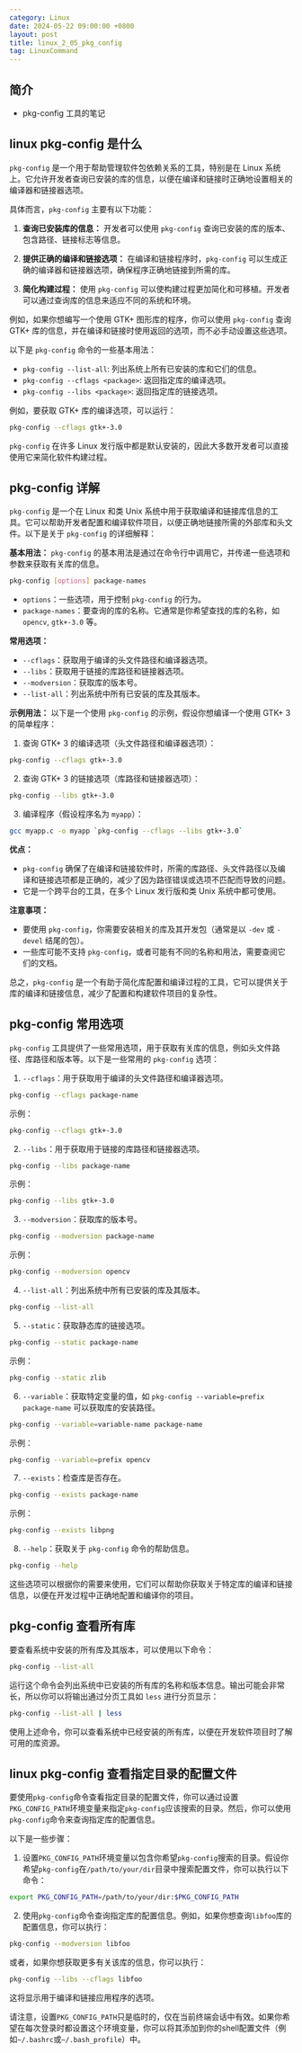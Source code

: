 ```yaml
---
category: Linux
date: 2024-05-22 09:00:00 +0800
layout: post
title: linux_2_05_pkg_config
tag: LinuxCommand
---
```

## 简介

+ pkg-config 工具的笔记

## linux pkg-config 是什么

`pkg-config` 是一个用于帮助管理软件包依赖关系的工具，特别是在 Linux 系统上。它允许开发者查询已安装的库的信息，以便在编译和链接时正确地设置相关的编译器和链接器选项。

具体而言，`pkg-config` 主要有以下功能：

1. **查询已安装库的信息：** 开发者可以使用 `pkg-config` 查询已安装的库的版本、包含路径、链接标志等信息。

2. **提供正确的编译和链接选项：** 在编译和链接程序时，`pkg-config` 可以生成正确的编译器和链接器选项，确保程序正确地链接到所需的库。

3. **简化构建过程：** 使用 `pkg-config` 可以使构建过程更加简化和可移植。开发者可以通过查询库的信息来适应不同的系统和环境。

例如，如果你想编写一个使用 GTK+ 图形库的程序，你可以使用 `pkg-config` 查询 GTK+ 库的信息，并在编译和链接时使用返回的选项，而不必手动设置这些选项。

以下是 `pkg-config` 命令的一些基本用法：

- `pkg-config --list-all`: 列出系统上所有已安装的库和它们的信息。
- `pkg-config --cflags <package>`: 返回指定库的编译选项。
- `pkg-config --libs <package>`: 返回指定库的链接选项。

例如，要获取 GTK+ 库的编译选项，可以运行：

```bash
pkg-config --cflags gtk+-3.0
```

`pkg-config` 在许多 Linux 发行版中都是默认安装的，因此大多数开发者可以直接使用它来简化软件构建过程。

## pkg-config 详解

`pkg-config` 是一个在 Linux 和类 Unix 系统中用于获取编译和链接库信息的工具。它可以帮助开发者配置和编译软件项目，以便正确地链接所需的外部库和头文件。以下是关于 `pkg-config` 的详细解释：

**基本用法：**
`pkg-config` 的基本用法是通过在命令行中调用它，并传递一些选项和参数来获取有关库的信息。

```bash
pkg-config [options] package-names
```

- `options`：一些选项，用于控制 `pkg-config` 的行为。
- `package-names`：要查询的库的名称。它通常是你希望查找的库的名称，如 `opencv`, `gtk+-3.0` 等。

**常用选项：**
- `--cflags`：获取用于编译的头文件路径和编译器选项。
- `--libs`：获取用于链接的库路径和链接器选项。
- `--modversion`：获取库的版本号。
- `--list-all`：列出系统中所有已安装的库及其版本。

**示例用法：**
以下是一个使用 `pkg-config` 的示例，假设你想编译一个使用 GTK+ 3 的简单程序：

1. 查询 GTK+ 3 的编译选项（头文件路径和编译器选项）：

```bash
pkg-config --cflags gtk+-3.0
```

2. 查询 GTK+ 3 的链接选项（库路径和链接器选项）：

```bash
pkg-config --libs gtk+-3.0
```

3. 编译程序（假设程序名为 `myapp`）：

```bash
gcc myapp.c -o myapp `pkg-config --cflags --libs gtk+-3.0`
```

**优点：**
- `pkg-config` 确保了在编译和链接软件时，所需的库路径、头文件路径以及编译和链接选项都是正确的，减少了因为路径错误或选项不匹配而导致的问题。
- 它是一个跨平台的工具，在多个 Linux 发行版和类 Unix 系统中都可使用。

**注意事项：**
- 要使用 `pkg-config`，你需要安装相关的库及其开发包（通常是以 `-dev` 或 `-devel` 结尾的包）。
- 一些库可能不支持 `pkg-config`，或者可能有不同的名称和用法，需要查阅它们的文档。

总之，`pkg-config` 是一个有助于简化库配置和编译过程的工具，它可以提供关于库的编译和链接信息，减少了配置和构建软件项目的复杂性。

## pkg-config 常用选项

`pkg-config` 工具提供了一些常用选项，用于获取有关库的信息，例如头文件路径、库路径和版本等。以下是一些常用的 `pkg-config` 选项：

1. `--cflags`：用于获取用于编译的头文件路径和编译器选项。

```bash
pkg-config --cflags package-name
```

示例：

```bash
pkg-config --cflags gtk+-3.0
```

2. `--libs`：用于获取用于链接的库路径和链接器选项。

```bash
pkg-config --libs package-name
```

示例：

```bash
pkg-config --libs gtk+-3.0
```

3. `--modversion`：获取库的版本号。

```bash
pkg-config --modversion package-name
```

示例：

```bash
pkg-config --modversion opencv
```

4. `--list-all`：列出系统中所有已安装的库及其版本。

```bash
pkg-config --list-all
```

5. `--static`：获取静态库的链接选项。

```bash
pkg-config --static package-name
```

示例：

```bash
pkg-config --static zlib
```

6. `--variable`：获取特定变量的值，如 `pkg-config --variable=prefix package-name` 可以获取库的安装路径。

```bash
pkg-config --variable=variable-name package-name
```

示例：

```bash
pkg-config --variable=prefix opencv
```

7. `--exists`：检查库是否存在。

```bash
pkg-config --exists package-name
```

示例：

```bash
pkg-config --exists libpng
```

8. `--help`：获取关于 `pkg-config` 命令的帮助信息。

```bash
pkg-config --help
```

这些选项可以根据你的需要来使用，它们可以帮助你获取关于特定库的编译和链接信息，以便在开发过程中正确地配置和编译你的项目。

## pkg-config 查看所有库

要查看系统中安装的所有库及其版本，可以使用以下命令：

```bash
pkg-config --list-all
```

运行这个命令会列出系统中已安装的所有库的名称和版本信息。输出可能会非常长，所以你可以将输出通过分页工具如 `less` 进行分页显示：

```bash
pkg-config --list-all | less
```

使用上述命令，你可以查看系统中已经安装的所有库，以便在开发软件项目时了解可用的库资源。

## linux pkg-config 查看指定目录的配置文件

要使用`pkg-config`命令查看指定目录的配置文件，你可以通过设置`PKG_CONFIG_PATH`环境变量来指定`pkg-config`应该搜索的目录。然后，你可以使用`pkg-config`命令来查询指定库的配置信息。

以下是一些步骤：

1. 设置`PKG_CONFIG_PATH`环境变量以包含你希望`pkg-config`搜索的目录。假设你希望`pkg-config`在`/path/to/your/dir`目录中搜索配置文件，你可以执行以下命令：

```bash
export PKG_CONFIG_PATH=/path/to/your/dir:$PKG_CONFIG_PATH
```

2. 使用`pkg-config`命令查询指定库的配置信息。例如，如果你想查询`libfoo`库的配置信息，你可以执行：

```bash
pkg-config --modversion libfoo
```

或者，如果你想获取更多有关该库的信息，你可以执行：

```bash
pkg-config --libs --cflags libfoo
```

这将显示用于编译和链接应用程序的选项。

请注意，设置`PKG_CONFIG_PATH`只是临时的，仅在当前终端会话中有效。如果你希望在每次登录时都设置这个环境变量，你可以将其添加到你的shell配置文件（例如`~/.bashrc`或`~/.bash_profile`）中。